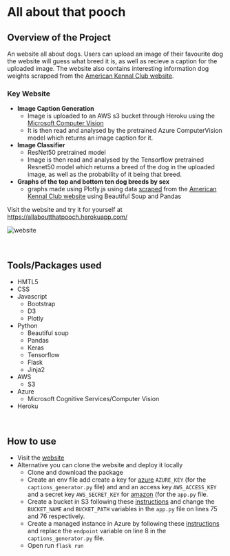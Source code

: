 # All about that pooch

## Overview of the Project
An website all about dogs. Users can upload an image of their favourite dog the website will guess what breed it is, as well as recieve a caption for the uploaded image. The website also contains interesting information dog weights scrapped from the [American Kennal Club website](https://www.akc.org/expert-advice/nutrition/breed-weight-chart/).

### Key Website
- **Image Caption Generation**
  - Image is uploaded to an AWS s3 bucket through Heroku using the [Microsoft Computer Vision](https://azure.microsoft.com/en-us/services/cognitive-services/computer-vision/) 
  - It is then read and analysed by the pretrained Azure ComputerVision model which returns an image caption for it.
- **Image Classifier**
  - ResNet50 pretrained model
  - Image is then read and analysed by the Tensorflow pretrained Resnet50 model which returns a breed of the dog in the uploaded image, as well as the probability of it being that breed.
- **Graphs of the top and bottom ten dog breeds by sex**
  - graphs made using Plotly.js using data [scraped](akc_data) from the [American Kennal Club website](https://www.akc.org/expert-advice/nutrition/breed-weight-chart/) using Beautiful Soup and Pandas


Visit the website and try it for yourself at https://allaboutthatpooch.herokuapp.com/

![website](readme_images/website_picture)

<br>

## Tools/Packages used
- HMTL5
- CSS
- Javascript
  - Bootstrap
  - D3
  - Plotly
- Python
  - Beautiful soup
  - Pandas
  - Keras
  - Tensorflow
  - Flask
  - Jinja2
- AWS
  - S3
- Azure
  - Microsoft Cognitive Services/Computer Vision
- Heroku

<br>

## How to use
- Visit the [website](https://allaboutthatpooch.herokuapp.com/)
- Alternative you can clone the website and deploy it locally
  - Clone and download the package
  - Create an env file add create a key for [azure](https://docs.microsoft.com/en-us/azure/virtual-machines/ssh-keys-portal) `AZURE_KEY` (for the `captions_generator.py` file) and and an access key `AWS_ACCESS_KEY` and a secret key `AWS_SECRET_KEY` for [amazon](https://aws.amazon.com/premiumsupport/knowledge-center/create-access-key/) (for the `app.py` file.
  - Create a bucket in S3 following these [instructions](https://docs.aws.amazon.com/AmazonS3/latest/userguide/create-bucket-overview.html) and change the `BUCKET_NAME` and `BUCKET_PATH` variables in the `app.py` file on lines 75 and 76 respectively.
  - Create a managed instance in Azure by following these [instructions](https://docs.microsoft.com/en-us/azure/azure-sql/managed-instance/instance-create-quickstart) and replace the `endpoint` variable on line 8 in the `captions_generator.py` file.
  - Open run `flask run` 